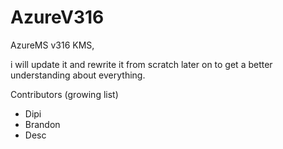 # AzureV316
AzureMS v316 KMS, 

i will update it and rewrite it from scratch later on to get a better understanding about everything.

Contributors (growing list)
- Dipi 
- Brandon
- Desc
